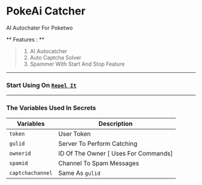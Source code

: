 # PokeAi Catcher
AI Autochater For Poketwo

** Features : **

> 1. AI Autocatcher
> 2.  Auto Captcha Solver
> 3. Spammer With Start And Stop Feature


--------

### Start Using On [`Repel It`](https://replit.com/@SpreadSheets650/PokeAiCatch?v=1)


--------


### The Variables Used In Secrets

|Variables   | Description  |
|---|---|
|  `token` | User Token  |
|  `gulid`  | Server To Perform Catching  |
|  `ownerid`  | ID Of The Owner [ Uses For Commands]  |
|  `spamid`  | Channel To Spam Messages  |
|  `captchachannel`  | Same As `gulid`  |
